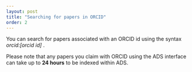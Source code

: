 ```yaml
---
layout: post
title: "Searching for papers in ORCID"
order: 2
---
```



You can search for papers associated with an ORCID id using the syntax *orcid:[orcid id]* .

Please note that any papers you claim with ORCID using the ADS interface can take up to **24 hours** to be indexed within ADS.
